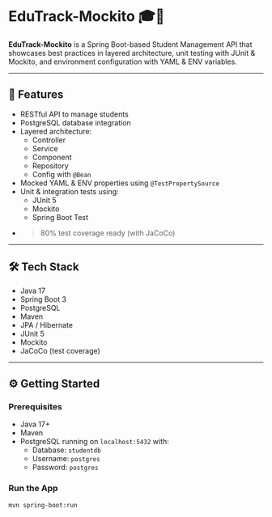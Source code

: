 # EduTrack-Mockito 🎓🧪

**EduTrack-Mockito** is a Spring Boot-based Student Management API that showcases best practices in layered architecture,
 unit testing with JUnit & Mockito, and environment configuration with YAML & ENV variables.

---

## 🚀 Features

- RESTful API to manage students
- PostgreSQL database integration
- Layered architecture:
  - Controller
  - Service
  - Component
  - Repository
  - Config with `@Bean`
- Mocked YAML & ENV properties using `@TestPropertySource`
- Unit & integration tests using:
  - JUnit 5
  - Mockito
  - Spring Boot Test
- >80% test coverage ready (with JaCoCo)

---

## 🛠 Tech Stack

- Java 17
- Spring Boot 3
- PostgreSQL
- Maven
- JPA / Hibernate
- JUnit 5
- Mockito
- JaCoCo (test coverage)

---

## ⚙️ Getting Started

### Prerequisites

- Java 17+
- Maven
- PostgreSQL running on `localhost:5432` with:
  - Database: `studentdb`
  - Username: `postgres`
  - Password: `postgres`

### Run the App

```bash
mvn spring-boot:run

